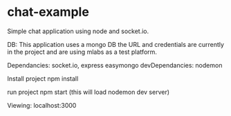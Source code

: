 # chat-example

Simple chat application using node and socket.io. 

DB: This application uses a mongo DB the URL and credentials are currently in the project and are using mlabs as a test platform.

Dependancies:
  socket.io,
  express
  easymongo
devDependancies:
  nodemon
  
Install project
  npm install
  
run project 
  npm start (this will load nodemon dev server)
  
Viewing:
  localhost:3000
